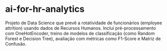 # ai-for-hr-analytics
Projeto de Data Science que prevê a rotatividade de funcionários (employee attrition) usando dados de Recursos Humanos. Inclui pré-processamento com OneHotEncoder, treino de modelos de classificação (como Random Forest e Decision Tree), avaliação com métricas como F1-Score e Matriz de Confusão.
